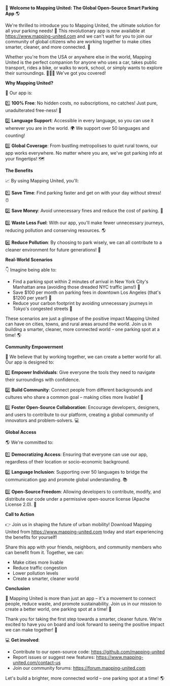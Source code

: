 🚀 **Welcome to Mapping United: The Global Open-Source Smart Parking App** 🌎

We're thrilled to introduce you to Mapping United, the ultimate solution for all your parking needs! 🤩 This revolutionary app is now available at https://www.mapping-united.com and we can't wait for you to join our community of global citizens who are working together to make cities smarter, cleaner, and more connected. 🌟

Whether you're from the USA or anywhere else in the world, Mapping United is the perfect companion for anyone who uses a car, takes public transport, rides a bike, or walks to work, school, or simply wants to explore their surroundings. 🚴‍♀️🚌 We've got you covered!

**Why Mapping United?**

🤔 Our app is:

1️⃣ **100% Free**: No hidden costs, no subscriptions, no catches! Just pure, unadulterated free-ness! 🎁

2️⃣ **Language Support**: Accessible in every language, so you can use it wherever you are in the world. 🌍 We support over 50 languages and counting!

3️⃣ **Global Coverage**: From bustling metropolises to quiet rural towns, our app works everywhere. No matter where you are, we've got parking info at your fingertips! 🗺️

**The Benefits**

📈 By using Mapping United, you'll:

1️⃣ **Save Time**: Find parking faster and get on with your day without stress! ⏰

2️⃣ **Save Money**: Avoid unnecessary fines and reduce the cost of parking. 💸

3️⃣ **Waste Less Fuel**: With our app, you'll make fewer unnecessary journeys, reducing pollution and conserving resources. 🌎

4️⃣ **Reduce Pollution**: By choosing to park wisely, we can all contribute to a cleaner environment for future generations! 🌟

**Real-World Scenarios**

👇 Imagine being able to:

* Find a parking spot within 2 minutes of arrival in New York City's Manhattan area (avoiding those dreaded NYC traffic jams!) 🚗
* Save $100 per month on parking fees in downtown Los Angeles (that's $1200 per year!) 💸
* Reduce your carbon footprint by avoiding unnecessary journeys in Tokyo's congested streets 🌱

These scenarios are just a glimpse of the positive impact Mapping United can have on cities, towns, and rural areas around the world. Join us in building a smarter, cleaner, more connected world – one parking spot at a time! 🌎

**Community Empowerment**

🤝 We believe that by working together, we can create a better world for all. Our app is designed to:

1️⃣ **Empower Individuals**: Give everyone the tools they need to navigate their surroundings with confidence.

2️⃣ **Build Community**: Connect people from different backgrounds and cultures who share a common goal – making cities more livable! 🌈

3️⃣ **Foster Open-Source Collaboration**: Encourage developers, designers, and users to contribute to our platform, creating a global community of innovators and problem-solvers. 💻

**Global Access**

🌎 We're committed to:

1️⃣ **Democratizing Access**: Ensuring that everyone can use our app, regardless of their location or socio-economic background.

2️⃣ **Language Inclusion**: Supporting over 50 languages to bridge the communication gap and promote global understanding. 📚

3️⃣ **Open-Source Freedom**: Allowing developers to contribute, modify, and distribute our code under a permissive open-source license (Apache License 2.0). 🌟

**Call to Action**

👉 Join us in shaping the future of urban mobility! Download Mapping United from https://www.mapping-united.com today and start experiencing the benefits for yourself!

Share this app with your friends, neighbors, and community members who can benefit from it. Together, we can:

* Make cities more livable
* Reduce traffic congestion
* Lower pollution levels
* Create a smarter, cleaner world

**Conclusion**

🌟 Mapping United is more than just an app – it's a movement to connect people, reduce waste, and promote sustainability. Join us in our mission to create a better world, one parking spot at a time! 🚀

Thank you for taking the first step towards a smarter, cleaner future. We're excited to have you on board and look forward to seeing the positive impact we can make together! 💪

💻 **Get involved**:

* Contribute to our open-source code: https://github.com/mapping-united
* Report issues or suggest new features: https://www.mapping-united.com/contact-us
* Join our community forums: https://forum.mapping-united.com

Let's build a brighter, more connected world – one parking spot at a time! 🌎